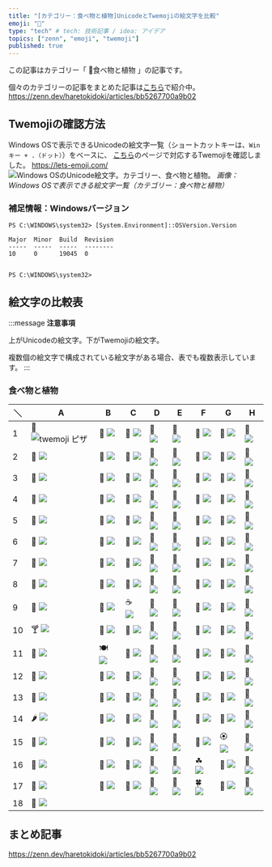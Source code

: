 ```yaml
---
title: "[カテゴリー：食べ物と植物]UnicodeとTwemojiの絵文字を比較"
emoji: "🍕"
type: "tech" # tech: 技術記事 / idea: アイデア
topics: ["zenn", "emoji", "twemoji"]
published: true
---
```

この記事はカテゴリー「 🍕食べ物と植物 」の記事です。

個々のカテゴリーの記事をまとめた記事は[こちら](https://zenn.dev/haretokidoki/articles/bb5267700a9b02)で紹介中。
https://zenn.dev/haretokidoki/articles/bb5267700a9b02

## Twemojiの確認方法

Windows OSで表示できるUnicodeの絵文字一覧（ショートカットキーは、`Winキー + .（ドット）`）をベースに、
[こちら](https://lets-emoji.com/)のページで対応するTwemojiを確認しました。
https://lets-emoji.com/
![Windows OSのUnicode絵文字。カテゴリー、食べ物と植物。](https://storage.googleapis.com/zenn-user-upload/853771ab21d1-20230517.png)
*画像：Windows OSで表示できる絵文字一覧（カテゴリー：食べ物と植物）*

### 補足情報：Windowsバージョン

```powershell:Windows10 Pro
PS C:\WINDOWS\system32> [System.Environment]::OSVersion.Version

Major  Minor  Build  Revision
-----  -----  -----  --------
10     0      19045  0


PS C:\WINDOWS\system32>
```

## 絵文字の比較表

:::message
**注意事項**

上がUnicodeの絵文字。下がTwemojiの絵文字。

複数個の絵文字で構成されている絵文字がある場合、表でも複数表示しています。
:::

### 食べ物と植物

| ＼ | A | B | C | D | E | F | G | H |
| ----- | ----- | ----- | ----- | ----- | ----- | ----- | ----- | ----- |
| 1 | 🍕 ![twemoji ピザ](https://twemoji.maxcdn.com/v/14.0.2/72x72/1f355.png) | 🍔 ![](https://twemoji.maxcdn.com/v/14.0.2/72x72/1f354.png) | 🍟 ![](https://twemoji.maxcdn.com/v/14.0.2/72x72/1f35f.png) | 🌭 ![](https://twemoji.maxcdn.com/v/14.0.2/72x72/1f32d.png) | 🍿 ![](https://twemoji.maxcdn.com/v/14.0.2/72x72/1f37f.png) | 🧂 ![](https://twemoji.maxcdn.com/v/14.0.2/72x72/1f9c2.png) | 🥓 ![](https://twemoji.maxcdn.com/v/14.0.2/72x72/1f953.png) | 🥚 ![](https://twemoji.maxcdn.com/v/14.0.2/72x72/1f95a.png) |
| 2 | 🍳 ![](https://twemoji.maxcdn.com/v/14.0.2/72x72/1f373.png) | 🧇 ![](https://twemoji.maxcdn.com/v/14.0.2/72x72/1f9c7.png) | 🥞 ![](https://twemoji.maxcdn.com/v/14.0.2/72x72/1f95e.png) | 🧈 ![](https://twemoji.maxcdn.com/v/14.0.2/72x72/1f9c8.png) | 🍞 ![](https://twemoji.maxcdn.com/v/14.0.2/72x72/1f35e.png) | 🥐 ![](https://twemoji.maxcdn.com/v/14.0.2/72x72/1f950.png) | 🥨 ![](https://twemoji.maxcdn.com/v/14.0.2/72x72/1f968.png) | 🥯 ![](https://twemoji.maxcdn.com/v/14.0.2/72x72/1f96f.png) |
| 3 | 🥖 ![](https://twemoji.maxcdn.com/v/14.0.2/72x72/1f956.png) | 🧀 ![](https://twemoji.maxcdn.com/v/14.0.2/72x72/1f9c0.png) | 🥗 ![](https://twemoji.maxcdn.com/v/14.0.2/72x72/1f957.png) | 🥙 ![](https://twemoji.maxcdn.com/v/14.0.2/72x72/1f959.png) | 🥪 ![](https://twemoji.maxcdn.com/v/14.0.2/72x72/1f96a.png) | 🌮 ![](https://twemoji.maxcdn.com/v/14.0.2/72x72/1f32e.png) | 🌯 ![](https://twemoji.maxcdn.com/v/14.0.2/72x72/1f32f.png) | 🥫 ![](https://twemoji.maxcdn.com/v/14.0.2/72x72/1f96b.png) |
| 4 | 🍖 ![](https://twemoji.maxcdn.com/v/14.0.2/72x72/1f356.png) | 🍗 ![](https://twemoji.maxcdn.com/v/14.0.2/72x72/1f357.png) | 🥩 ![](https://twemoji.maxcdn.com/v/14.0.2/72x72/1f969.png) | 🍠 ![](https://twemoji.maxcdn.com/v/14.0.2/72x72/1f360.png) | 🥟 ![](https://twemoji.maxcdn.com/v/14.0.2/72x72/1f95f.png) | 🥠 ![](https://twemoji.maxcdn.com/v/14.0.2/72x72/1f960.png) | 🥡 ![](https://twemoji.maxcdn.com/v/14.0.2/72x72/1f961.png) | 🍱 ![](https://twemoji.maxcdn.com/v/14.0.2/72x72/1f371.png) |
| 5 | 🍘 ![](https://twemoji.maxcdn.com/v/14.0.2/72x72/1f358.png) | 🍙 ![](https://twemoji.maxcdn.com/v/14.0.2/72x72/1f359.png) | 🍚 ![](https://twemoji.maxcdn.com/v/14.0.2/72x72/1f35a.png) | 🍛 ![](https://twemoji.maxcdn.com/v/14.0.2/72x72/1f35b.png) | 🍜 ![](https://twemoji.maxcdn.com/v/14.0.2/72x72/1f35c.png) | 🦪 ![](https://twemoji.maxcdn.com/v/14.0.2/72x72/1f9aa.png) | 🍣 ![](https://twemoji.maxcdn.com/v/14.0.2/72x72/1f363.png) | 🍤 ![](https://twemoji.maxcdn.com/v/14.0.2/72x72/1f364.png) |
| 6 | 🍥 ![](https://twemoji.maxcdn.com/v/14.0.2/72x72/1f365.png) | 🥮 ![](https://twemoji.maxcdn.com/v/14.0.2/72x72/1f96e.png) | 🍢 ![](https://twemoji.maxcdn.com/v/14.0.2/72x72/1f362.png) | 🧆 ![](https://twemoji.maxcdn.com/v/14.0.2/72x72/1f9c6.png) | 🥘 ![](https://twemoji.maxcdn.com/v/14.0.2/72x72/1f958.png) | 🍲 ![](https://twemoji.maxcdn.com/v/14.0.2/72x72/1f372.png) | 🍝 ![](https://twemoji.maxcdn.com/v/14.0.2/72x72/1f35d.png) | 🥣 ![](https://twemoji.maxcdn.com/v/14.0.2/72x72/1f963.png) |
| 7 | 🥧 ![](https://twemoji.maxcdn.com/v/14.0.2/72x72/1f967.png) | 🍦 ![](https://twemoji.maxcdn.com/v/14.0.2/72x72/1f366.png) | 🍧 ![](https://twemoji.maxcdn.com/v/14.0.2/72x72/1f367.png) | 🍨 ![](https://twemoji.maxcdn.com/v/14.0.2/72x72/1f368.png) | 🍩 ![](https://twemoji.maxcdn.com/v/14.0.2/72x72/1f369.png) | 🍪 ![](https://twemoji.maxcdn.com/v/14.0.2/72x72/1f36a.png) | 🎂 ![](https://twemoji.maxcdn.com/v/14.0.2/72x72/1f382.png) | 🍰 ![](https://twemoji.maxcdn.com/v/14.0.2/72x72/1f370.png) |
| 8 | 🧁 ![](https://twemoji.maxcdn.com/v/14.0.2/72x72/1f9c1.png) | 🍫 ![](https://twemoji.maxcdn.com/v/14.0.2/72x72/1f36b.png) | 🍬 ![](https://twemoji.maxcdn.com/v/14.0.2/72x72/1f36c.png) | 🍭 ![](https://twemoji.maxcdn.com/v/14.0.2/72x72/1f36d.png) | 🍡 ![](https://twemoji.maxcdn.com/v/14.0.2/72x72/1f361.png) | 🍮 ![](https://twemoji.maxcdn.com/v/14.0.2/72x72/1f36e.png) | 🍯 ![](https://twemoji.maxcdn.com/v/14.0.2/72x72/1f36f.png) | 🍼 ![](https://twemoji.maxcdn.com/v/14.0.2/72x72/1f37c.png) |
| 9 | 🥛 ![](https://twemoji.maxcdn.com/v/14.0.2/72x72/1f95b.png) | 🧃 ![](https://twemoji.maxcdn.com/v/14.0.2/72x72/1f9c3.png) | ☕ ![](https://twemoji.maxcdn.com/v/14.0.2/72x72/2615.png) | 🍵 ![](https://twemoji.maxcdn.com/v/14.0.2/72x72/1f375.png) | 🧉 ![](https://twemoji.maxcdn.com/v/14.0.2/72x72/1f9c9.png) | 🍶 ![](https://twemoji.maxcdn.com/v/14.0.2/72x72/1f376.png) | 🍾 ![](https://twemoji.maxcdn.com/v/14.0.2/72x72/1f37e.png) | 🍷 ![](https://twemoji.maxcdn.com/v/14.0.2/72x72/1f377.png) |
| 10 | 🍸 ![](https://twemoji.maxcdn.com/v/14.0.2/72x72/1f378.png) | 🍹 ![](https://twemoji.maxcdn.com/v/14.0.2/72x72/1f379.png) | 🍺 ![](https://twemoji.maxcdn.com/v/14.0.2/72x72/1f37a.png) | 🍻 ![](https://twemoji.maxcdn.com/v/14.0.2/72x72/1f37b.png) | 🥂 ![](https://twemoji.maxcdn.com/v/14.0.2/72x72/1f942.png) | 🥃 ![](https://twemoji.maxcdn.com/v/14.0.2/72x72/1f943.png) | 🧊 ![](https://twemoji.maxcdn.com/v/14.0.2/72x72/1f9ca.png) | 🥤 ![](https://twemoji.maxcdn.com/v/14.0.2/72x72/1f964.png) |
| 11 | 🥢 ![](https://twemoji.maxcdn.com/v/14.0.2/72x72/1f962.png) | 🍽 ![](https://twemoji.maxcdn.com/v/14.0.2/72x72/1f37d.png) | 🍴 ![](https://twemoji.maxcdn.com/v/14.0.2/72x72/1f374.png) | 🥄 ![](https://twemoji.maxcdn.com/v/14.0.2/72x72/1f944.png) | 🏺 ![](https://twemoji.maxcdn.com/v/14.0.2/72x72/1f3fa.png) | 🥝 ![](https://twemoji.maxcdn.com/v/14.0.2/72x72/1f95d.png) | 🥥 ![](https://twemoji.maxcdn.com/v/14.0.2/72x72/1f965.png) | 🍇 ![](https://twemoji.maxcdn.com/v/14.0.2/72x72/1f347.png) |
| 12 | 🍈 ![](https://twemoji.maxcdn.com/v/14.0.2/72x72/1f348.png) | 🍉 ![](https://twemoji.maxcdn.com/v/14.0.2/72x72/1f349.png) | 🍊 ![](https://twemoji.maxcdn.com/v/14.0.2/72x72/1f34a.png) | 🍋 ![](https://twemoji.maxcdn.com/v/14.0.2/72x72/1f34b.png) | 🍌 ![](https://twemoji.maxcdn.com/v/14.0.2/72x72/1f34c.png) | 🍍 ![](https://twemoji.maxcdn.com/v/14.0.2/72x72/1f34d.png) | 🥭 ![](https://twemoji.maxcdn.com/v/14.0.2/72x72/1f96d.png) | 🍎 ![](https://twemoji.maxcdn.com/v/14.0.2/72x72/1f34e.png) |
| 13 | 🍏 ![](https://twemoji.maxcdn.com/v/14.0.2/72x72/1f34f.png) | 🍐 ![](https://twemoji.maxcdn.com/v/14.0.2/72x72/1f350.png) | 🍑 ![](https://twemoji.maxcdn.com/v/14.0.2/72x72/1f351.png) | 🍒 ![](https://twemoji.maxcdn.com/v/14.0.2/72x72/1f352.png) | 🍓 ![](https://twemoji.maxcdn.com/v/14.0.2/72x72/1f353.png) | 🍅 ![](https://twemoji.maxcdn.com/v/14.0.2/72x72/1f345.png) | 🍆 ![](https://twemoji.maxcdn.com/v/14.0.2/72x72/1f346.png) | 🌽 ![](https://twemoji.maxcdn.com/v/14.0.2/72x72/1f33d.png) |
| 14 | 🌶 ![](https://twemoji.maxcdn.com/v/14.0.2/72x72/1f336.png) | 🍄 ![](https://twemoji.maxcdn.com/v/14.0.2/72x72/1f344.png) | 🥑 ![](https://twemoji.maxcdn.com/v/14.0.2/72x72/1f951.png) | 🥒 ![](https://twemoji.maxcdn.com/v/14.0.2/72x72/1f952.png) | 🥬 ![](https://twemoji.maxcdn.com/v/14.0.2/72x72/1f96c.png) | 🥦 ![](https://twemoji.maxcdn.com/v/14.0.2/72x72/1f966.png) | 🥔 ![](https://twemoji.maxcdn.com/v/14.0.2/72x72/1f954.png) | 🧄 ![](https://twemoji.maxcdn.com/v/14.0.2/72x72/1f9c4.png) |
| 15 | 🧅 ![](https://twemoji.maxcdn.com/v/14.0.2/72x72/1f9c5.png) | 🥕 ![](https://twemoji.maxcdn.com/v/14.0.2/72x72/1f955.png) | 🌰 ![](https://twemoji.maxcdn.com/v/14.0.2/72x72/1f330.png) | 🥜 ![](https://twemoji.maxcdn.com/v/14.0.2/72x72/1f95c.png) | 💐 ![](https://twemoji.maxcdn.com/v/14.0.2/72x72/1f490.png) | 🌸 ![](https://twemoji.maxcdn.com/v/14.0.2/72x72/1f338.png) | 🏵 ![](https://twemoji.maxcdn.com/v/14.0.2/72x72/1f3f5.png) | 🌹 ![](https://twemoji.maxcdn.com/v/14.0.2/72x72/1f339.png) |
| 16 | 🌺 ![](https://twemoji.maxcdn.com/v/14.0.2/72x72/1f33a.png) | 🌻 ![](https://twemoji.maxcdn.com/v/14.0.2/72x72/1f33b.png) | 🌼 ![](https://twemoji.maxcdn.com/v/14.0.2/72x72/1f33c.png) | 🌷 ![](https://twemoji.maxcdn.com/v/14.0.2/72x72/1f337.png) | 🥀 ![](https://twemoji.maxcdn.com/v/14.0.2/72x72/1f940.png) | ☘ ![](https://twemoji.maxcdn.com/v/14.0.2/72x72/2618.png) | 🌱 ![](https://twemoji.maxcdn.com/v/14.0.2/72x72/1f331.png) | 🌲 ![](https://twemoji.maxcdn.com/v/14.0.2/72x72/1f332.png) |
| 17 | 🌳 ![](https://twemoji.maxcdn.com/v/14.0.2/72x72/1f333.png) | 🌴 ![](https://twemoji.maxcdn.com/v/14.0.2/72x72/1f334.png) | 🌵 ![](https://twemoji.maxcdn.com/v/14.0.2/72x72/1f335.png) | 🌾 ![](https://twemoji.maxcdn.com/v/14.0.2/72x72/1f33e.png) | 🌿 ![](https://twemoji.maxcdn.com/v/14.0.2/72x72/1f33f.png) | 🍀 ![](https://twemoji.maxcdn.com/v/14.0.2/72x72/1f340.png) | 🍁 ![](https://twemoji.maxcdn.com/v/14.0.2/72x72/1f341.png) | 🍂 ![](https://twemoji.maxcdn.com/v/14.0.2/72x72/1f342.png) |
| 18 | 🍃 ![](https://twemoji.maxcdn.com/v/14.0.2/72x72/1f343.png)

## まとめ記事

https://zenn.dev/haretokidoki/articles/bb5267700a9b02
